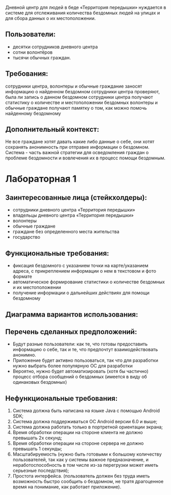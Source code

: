 Дневной центр для людей в беде «Территория передышки» нуждается в системе для отслеживания  количества бездомных людей на улицах и для сбора данных о их местоположении.
## Пользователи: 
- десятки сотрудников дневного центра
- сотни волонтёров
- тысячи обычных граждан.
## Требования:
сотрудники центра, волонтеры и обычные граждание заносят информацию о найденном бездомном
сотрудники центра проверяют, была ли запись о данном бездомном
сотрудники центра получают статистику о количестве и местоположении бездомных
волонтеры и обычные граждане получают памятку о том, как можно помочь найденному бездомному 
## Дополнительный контекст:
Не все граждане хотят давать какие либо данные о себе, они хотят сохранять анонимность при отправке информации о бездомном.
Система - часть важной стратегии для осведомления граждан о проблеме бездомности и вовлечения их в процесс помощи бездомным.

# Лабораторная 1
## Заинтересованные лица (стейкхолдеры):
- сотрудники дневного центра «Территория передышки»
- владельцы дневного центра «Территория передышки»
- волонтеры
- обычные граждане
- граждане без определенного места жительства
- государство

## Функциональные требования:
- фиксация бездомного с указанием точки на карте/указанием адреса, с прикреплением информации о нем в текстовом и фото формате
- автоматическое формирование статистики о количестве бездомных и их местоположении
- получение информации о дальнейших действиях для помощи бездомному


## Диаграмма вариантов использования:
## Перечень сделанных предположений:
- Будут разные пользователи: как те, что готовы предоставить информацию о себе, так и те, что предпочтут взаимодействовать анонимно.
- Приложение будет активно пользоваться, так что для разработки нужно выбрать более популярную ОС для разработки
- Вероятно, нужно будет автоматизировать (хотя бы частично) процесс отбора сообщений о бездомных (имеется в виду об одинаковых бездомных)

## Нефункциональные требования:
1. Система должна быть написана на языке Java с помощью Android SDK;
2. Система должна поддерживаться ОС Android версии 6.0 и выше;
3. Система должна работать только в портретной ориентации экрана;
4. Время обработки операции на стороне клиента не должно превышать 2х секунд;
5. Время обработки операции на стороне сервера не должно превышать 1 секунды;
6. Масштабируемость (нужно быть готовыми к большому количеству пользователей, так как у системы важное предназначение, и неработоспособность в том числе из-за перегрузки может иметь серьезные последствия);
7. Простота интерфейса. (пользователь должен без труда иметь возможность быстро сообщить о бездомном, не тратя драгоценное время на понимание, как работает приложение).
